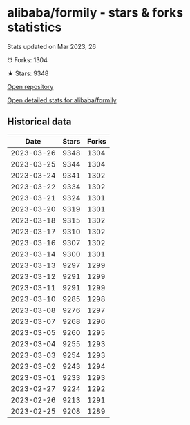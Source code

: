 # alibaba/formily - stars & forks statistics

Stats updated on Mar 2023, 26

☋ Forks: 1304

★ Stars: 9348

[Open repository](https://github.com/alibaba/formily)

[Open detailed stats for alibaba/formily](https://reviewgithub.com/rep/alibaba/formily)

## Historical data
| Date | Stars | Forks |
|------|-------|-------|
| 2023-03-26 | 9348 | 1304 | 
| 2023-03-25 | 9344 | 1304 | 
| 2023-03-24 | 9341 | 1302 | 
| 2023-03-22 | 9334 | 1302 | 
| 2023-03-21 | 9324 | 1301 | 
| 2023-03-20 | 9319 | 1301 | 
| 2023-03-18 | 9315 | 1302 | 
| 2023-03-17 | 9310 | 1302 | 
| 2023-03-16 | 9307 | 1302 | 
| 2023-03-14 | 9300 | 1301 | 
| 2023-03-13 | 9297 | 1299 | 
| 2023-03-12 | 9291 | 1299 | 
| 2023-03-11 | 9291 | 1299 | 
| 2023-03-10 | 9285 | 1298 | 
| 2023-03-08 | 9276 | 1297 | 
| 2023-03-07 | 9268 | 1296 | 
| 2023-03-05 | 9260 | 1295 | 
| 2023-03-04 | 9255 | 1293 | 
| 2023-03-03 | 9254 | 1293 | 
| 2023-03-02 | 9243 | 1294 | 
| 2023-03-01 | 9233 | 1293 | 
| 2023-02-27 | 9224 | 1292 | 
| 2023-02-26 | 9213 | 1291 | 
| 2023-02-25 | 9208 | 1289 | 


